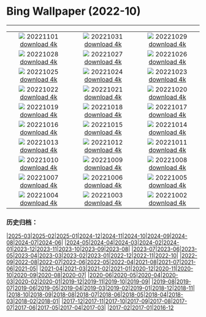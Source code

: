 # Bing Wallpaper (2022-10)
**************
| | | |
| :----: | :----: | :----: |
| ![](https://www.bing.com/th?id=OHR.WychwoodForest_EN-GB9336729827_1920x1080.jpg) 20221101 [download 4k](https://www.bing.com/th?id=OHR.WychwoodForest_EN-GB9336729827_UHD.jpg) | ![](https://www.bing.com/th?id=OHR.EastgateClock_EN-GB8506882527_1920x1080.jpg) 20221031 [download 4k](https://www.bing.com/th?id=OHR.EastgateClock_EN-GB8506882527_UHD.jpg) | ![](https://www.bing.com/th?id=OHR.SeaAngel_EN-GB7917935603_1920x1080.jpg) 20221029 [download 4k](https://www.bing.com/th?id=OHR.SeaAngel_EN-GB7917935603_UHD.jpg) |
| ![](https://www.bing.com/th?id=OHR.FrankensteinFriday_EN-GB7069572820_1920x1080.jpg) 20221028 [download 4k](https://www.bing.com/th?id=OHR.FrankensteinFriday_EN-GB7069572820_UHD.jpg) | ![](https://www.bing.com/th?id=OHR.BridgeofSighs_EN-GB3984542342_1920x1080.jpg) 20221027 [download 4k](https://www.bing.com/th?id=OHR.BridgeofSighs_EN-GB3984542342_UHD.jpg) | ![](https://www.bing.com/th?id=OHR.BrockenSpecter_EN-GB2064849096_1920x1080.jpg) 20221026 [download 4k](https://www.bing.com/th?id=OHR.BrockenSpecter_EN-GB2064849096_UHD.jpg) |
| ![](https://www.bing.com/th?id=OHR.OrcusMouth_EN-GB0886069095_1920x1080.jpg) 20221025 [download 4k](https://www.bing.com/th?id=OHR.OrcusMouth_EN-GB0886069095_UHD.jpg) | ![](https://www.bing.com/th?id=OHR.GuwahatiDiwali_EN-GB2308180459_1920x1080.jpg) 20221024 [download 4k](https://www.bing.com/th?id=OHR.GuwahatiDiwali_EN-GB2308180459_UHD.jpg) | ![](https://www.bing.com/th?id=OHR.Knobbelzwaan_EN-GB0033387061_1920x1080.jpg) 20221023 [download 4k](https://www.bing.com/th?id=OHR.Knobbelzwaan_EN-GB0033387061_UHD.jpg) |
| ![](https://www.bing.com/th?id=OHR.KarstMountains_EN-GB9747205630_1920x1080.jpg) 20221022 [download 4k](https://www.bing.com/th?id=OHR.KarstMountains_EN-GB9747205630_UHD.jpg) | ![](https://www.bing.com/th?id=OHR.GeorgiaCypress_EN-GB9504869167_1920x1080.jpg) 20221021 [download 4k](https://www.bing.com/th?id=OHR.GeorgiaCypress_EN-GB9504869167_UHD.jpg) | ![](https://www.bing.com/th?id=OHR.SlothDay_EN-GB1112193539_1920x1080.jpg) 20221020 [download 4k](https://www.bing.com/th?id=OHR.SlothDay_EN-GB1112193539_UHD.jpg) |
| ![](https://www.bing.com/th?id=OHR.WartburgCastle_EN-GB0767148856_1920x1080.jpg) 20221019 [download 4k](https://www.bing.com/th?id=OHR.WartburgCastle_EN-GB0767148856_UHD.jpg) | ![](https://www.bing.com/th?id=OHR.BushHouse_EN-GB0403642102_1920x1080.jpg) 20221018 [download 4k](https://www.bing.com/th?id=OHR.BushHouse_EN-GB0403642102_UHD.jpg) | ![](https://www.bing.com/th?id=OHR.SwedenOwl_EN-GB4822930927_1920x1080.jpg) 20221017 [download 4k](https://www.bing.com/th?id=OHR.SwedenOwl_EN-GB4822930927_UHD.jpg) |
| ![](https://www.bing.com/th?id=OHR.PrinceChristianSound_EN-GB4142526499_1920x1080.jpg) 20221016 [download 4k](https://www.bing.com/th?id=OHR.PrinceChristianSound_EN-GB4142526499_UHD.jpg) | ![](https://www.bing.com/th?id=OHR.NaqsheRustam_EN-GB2998318607_1920x1080.jpg) 20221015 [download 4k](https://www.bing.com/th?id=OHR.NaqsheRustam_EN-GB2998318607_UHD.jpg) | ![](https://www.bing.com/th?id=OHR.RioArazas_EN-GB0695758461_1920x1080.jpg) 20221014 [download 4k](https://www.bing.com/th?id=OHR.RioArazas_EN-GB0695758461_UHD.jpg) |
| ![](https://www.bing.com/th?id=OHR.WindermereHills_EN-GB0204694524_1920x1080.jpg) 20221013 [download 4k](https://www.bing.com/th?id=OHR.WindermereHills_EN-GB0204694524_UHD.jpg) | ![](https://www.bing.com/th?id=OHR.AmmoniteGraveyard_EN-GB9112969375_1920x1080.jpg) 20221012 [download 4k](https://www.bing.com/th?id=OHR.AmmoniteGraveyard_EN-GB9112969375_UHD.jpg) | ![](https://www.bing.com/th?id=OHR.TortulaMoss_EN-GB8477580175_1920x1080.jpg) 20221011 [download 4k](https://www.bing.com/th?id=OHR.TortulaMoss_EN-GB8477580175_UHD.jpg) |
| ![](https://www.bing.com/th?id=OHR.KeralaIndia_EN-GB8140712728_1920x1080.jpg) 20221010 [download 4k](https://www.bing.com/th?id=OHR.KeralaIndia_EN-GB8140712728_UHD.jpg) | ![](https://www.bing.com/th?id=OHR.ChukchiSea_EN-GB7687421920_1920x1080.jpg) 20221009 [download 4k](https://www.bing.com/th?id=OHR.ChukchiSea_EN-GB7687421920_UHD.jpg) | ![](https://www.bing.com/th?id=OHR.GlassOctopus_EN-GB6500292444_1920x1080.jpg) 20221008 [download 4k](https://www.bing.com/th?id=OHR.GlassOctopus_EN-GB6500292444_UHD.jpg) |
| ![](https://www.bing.com/th?id=OHR.OberbaumBridge_EN-GB6142046982_1920x1080.jpg) 20221007 [download 4k](https://www.bing.com/th?id=OHR.OberbaumBridge_EN-GB6142046982_UHD.jpg) | ![](https://www.bing.com/th?id=OHR.BayofBiscay_EN-GB4139079612_1920x1080.jpg) 20221006 [download 4k](https://www.bing.com/th?id=OHR.BayofBiscay_EN-GB4139079612_UHD.jpg) | ![](https://www.bing.com/th?id=OHR.FlamingoTeacher_EN-GB3707259710_1920x1080.jpg) 20221005 [download 4k](https://www.bing.com/th?id=OHR.FlamingoTeacher_EN-GB3707259710_UHD.jpg) |
| ![](https://www.bing.com/th?id=OHR.CosmicCliffs_EN-GB3163429651_1920x1080.jpg) 20221004 [download 4k](https://www.bing.com/th?id=OHR.CosmicCliffs_EN-GB3163429651_UHD.jpg) | ![](https://www.bing.com/th?id=OHR.Porthuis_EN-GB2772863972_1920x1080.jpg) 20221003 [download 4k](https://www.bing.com/th?id=OHR.Porthuis_EN-GB2772863972_UHD.jpg) | ![](https://www.bing.com/th?id=OHR.LotsOBalloons_EN-GB2400897363_1920x1080.jpg) 20221002 [download 4k](https://www.bing.com/th?id=OHR.LotsOBalloons_EN-GB2400897363_UHD.jpg) |

### 历史归档：

|[2025-03](/2025-03/2025-03.md)|[2025-02](/2025-02/2025-02.md)|[2025-01](/2025-01/2025-01.md)|[2024-12](/2024-12/2024-12.md)|[2024-11](/2024-11/2024-11.md)|[2024-10](/2024-10/2024-10.md)|[2024-09](/2024-09/2024-09.md)|[2024-08](/2024-08/2024-08.md)|[2024-07](/2024-07/2024-07.md)|[2024-06](/2024-06/2024-06.md)|
|[2024-05](/2024-05/2024-05.md)|[2024-04](/2024-04/2024-04.md)|[2024-03](/2024-03/2024-03.md)|[2024-02](/2024-02/2024-02.md)|[2024-01](/2024-01/2024-01.md)|[2023-12](/2023-12/2023-12.md)|[2023-11](/2023-11/2023-11.md)|[2023-10](/2023-10/2023-10.md)|[2023-09](/2023-09/2023-09.md)|[2023-08](/2023-08/2023-08.md)|
|[2023-07](/2023-07/2023-07.md)|[2023-06](/2023-06/2023-06.md)|[2023-05](/2023-05/2023-05.md)|[2023-04](/2023-04/2023-04.md)|[2023-03](/2023-03/2023-03.md)|[2023-02](/2023-02/2023-02.md)|[2023-01](/2023-01/2023-01.md)|[2022-12](/2022-12/2022-12.md)|[2022-11](/2022-11/2022-11.md)|[2022-10](/2022-10/2022-10.md)|
|[2022-09](/2022-09/2022-09.md)|[2022-08](/2022-08/2022-08.md)|[2022-07](/2022-07/2022-07.md)|[2022-06](/2022-06/2022-06.md)|[2022-05](/2022-05/2022-05.md)|[2022-04](/2022-04/2022-04.md)|[2021-08](/2021-08/2021-08.md)|[2021-07](/2021-07/2021-07.md)|[2021-06](/2021-06/2021-06.md)|[2021-05](/2021-05/2021-05.md)|
|[2021-04](/2021-04/2021-04.md)|[2021-03](/2021-03/2021-03.md)|[2021-02](/2021-02/2021-02.md)|[2021-01](/2021-01/2021-01.md)|[2020-12](/2020-12/2020-12.md)|[2020-11](/2020-11/2020-11.md)|[2020-10](/2020-10/2020-10.md)|[2020-09](/2020-09/2020-09.md)|[2020-08](/2020-08/2020-08.md)|[2020-07](/2020-07/2020-07.md)|
|[2020-06](/2020-06/2020-06.md)|[2020-05](/2020-05/2020-05.md)|[2020-04](/2020-04/2020-04.md)|[2020-03](/2020-03/2020-03.md)|[2020-02](/2020-02/2020-02.md)|[2020-01](/2020-01/2020-01.md)|[2019-12](/2019-12/2019-12.md)|[2019-11](/2019-11/2019-11.md)|[2019-10](/2019-10/2019-10.md)|[2019-09](/2019-09/2019-09.md)|
|[2019-08](/2019-08/2019-08.md)|[2019-07](/2019-07/2019-07.md)|[2019-06](/2019-06/2019-06.md)|[2019-05](/2019-05/2019-05.md)|[2019-04](/2019-04/2019-04.md)|[2019-03](/2019-03/2019-03.md)|[2019-02](/2019-02/2019-02.md)|[2019-01](/2019-01/2019-01.md)|[2018-12](/2018-12/2018-12.md)|[2018-11](/2018-11/2018-11.md)|
|[2018-10](/2018-10/2018-10.md)|[2018-09](/2018-09/2018-09.md)|[2018-08](/2018-08/2018-08.md)|[2018-07](/2018-07/2018-07.md)|[2018-06](/2018-06/2018-06.md)|[2018-05](/2018-05/2018-05.md)|[2018-04](/2018-04/2018-04.md)|[2018-03](/2018-03/2018-03.md)|[2018-02](/2018-02/2018-02.md)|[2018-01](/2018-01/2018-01.md)|
|[2017-12](/2017-12/2017-12.md)|[2017-11](/2017-11/2017-11.md)|[2017-10](/2017-10/2017-10.md)|[2017-09](/2017-09/2017-09.md)|[2017-08](/2017-08/2017-08.md)|[2017-07](/2017-07/2017-07.md)|[2017-06](/2017-06/2017-06.md)|[2017-05](/2017-05/2017-05.md)|[2017-04](/2017-04/2017-04.md)|[2017-03](/2017-03/2017-03.md)|
|[2017-02](/2017-02/2017-02.md)|[2017-01](/2017-01/2017-01.md)|[2016-12](/2016-12/2016-12.md)